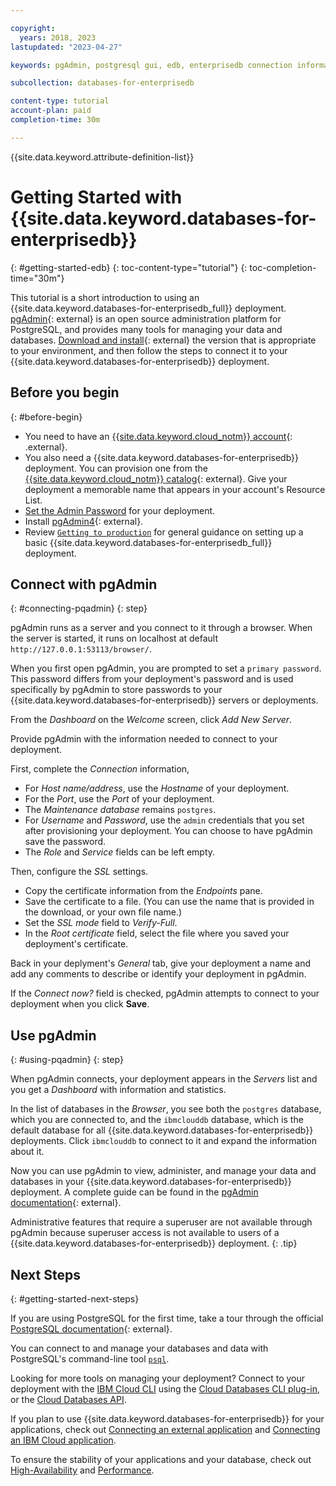 ```yaml
---

copyright:
  years: 2018, 2023
lastupdated: "2023-04-27"

keywords: pgAdmin, postgresql gui, edb, enterprisedb connection information, enterprisedb

subcollection: databases-for-enterprisedb

content-type: tutorial
account-plan: paid
completion-time: 30m

---
```


{{site.data.keyword.attribute-definition-list}}

# Getting Started with {{site.data.keyword.databases-for-enterprisedb}}
{: #getting-started-edb}
{: toc-content-type="tutorial"}
{: toc-completion-time="30m"}

This tutorial is a short introduction to using an {{site.data.keyword.databases-for-enterprisedb_full}} deployment. [pgAdmin](https://www.pgadmin.org/){: external} is an open source administration platform for PostgreSQL, and provides many tools for managing your data and databases. [Download and install](https://www.pgadmin.org/download/){: external} the version that is appropriate to your environment, and then follow the steps to connect it to your {{site.data.keyword.databases-for-enterprisedb}} deployment.

## Before you begin
{: #before-begin}

- You need to have an [{{site.data.keyword.cloud_notm}} account](https://cloud.ibm.com/registration){: .external}.
- You also need a {{site.data.keyword.databases-for-enterprisedb}} deployment. You can provision one from the [{{site.data.keyword.cloud_notm}} catalog](https://cloud.ibm.com/catalog/services/databases-for-enterprisedb){: external}. Give your deployment a memorable name that appears in your account's Resource List.
- [Set the Admin Password](/docs/databases-for-enterprisedb?topic=databases-for-enterprisedb-user-management&interface=ui#user-management-set-admin-password-ui) for your deployment.
- Install [pgAdmin4](https://www.pgadmin.org/download/){: external}.
- Review [`Getting to production`](/docs/cloud-databases?topic=cloud-databases-best-practices) for general guidance on setting up a basic {{site.data.keyword.databases-for-enterprisedb_full}} deployment.

## Connect with pgAdmin
{: #connecting-pqadmin}
{: step}

pgAdmin runs as a server and you connect to it through a browser. When the server is started, it runs on localhost at default `http://127.0.0.1:53113/browser/`.

When you first open pgAdmin, you are prompted to set a `primary password`. This password differs from your deployment's password and is used specifically by pgAdmin to store passwords to your {{site.data.keyword.databases-for-enterprisedb}} servers or deployments.

From the _Dashboard_ on the _Welcome_ screen, click _Add New Server_.

Provide pgAdmin with the information needed to connect to your deployment. 

First, complete the _Connection_ information, 
- For _Host name/address_, use the _Hostname_ of your deployment.
- For the _Port_, use the _Port_ of your deployment.
- The _Maintenance database_ remains `postgres`.
- For _Username_ and _Password_, use the `admin` credentials that you set after provisioning your deployment. You can choose to have pgAdmin save the password.
- The _Role_ and _Service_ fields can be left empty.

Then, configure the _SSL_ settings.
- Copy the certificate information from the _Endpoints_ pane.
- Save the certificate to a file. (You can use the name that is provided in the download, or your own file name.)
- Set the _SSL mode_ field to _Verify-Full_.
- In the _Root certificate_ field, select the file where you saved your deployment's certificate.

Back in your deplyment's _General_ tab, give your deployment a name and add any comments to describe or identify your deployment in pgAdmin.

If the _Connect now?_ field is checked, pgAdmin attempts to connect to your deployment when you click **Save**.

## Use pgAdmin
{: #using-pqadmin}
{: step}

When pgAdmin connects, your deployment appears in the _Servers_ list and you get a _Dashboard_ with information and statistics. 

In the list of databases in the _Browser_, you see both the `postgres` database, which you are connected to, and the `ibmclouddb` database, which is the default database for all {{site.data.keyword.databases-for-enterprisedb}} deployments. Click `ibmclouddb` to connect to it and expand the information about it.

Now you can use pgAdmin to view, administer, and manage your data and databases in your {{site.data.keyword.databases-for-enterprisedb}} deployment. A complete guide can be found in the [pgAdmin documentation](https://www.pgadmin.org/docs/pgadmin4/latest/index.html){: external}.

Administrative features that require a superuser are not available through pgAdmin because superuser access is not available to users of a {{site.data.keyword.databases-for-enterprisedb}} deployment.
{: .tip}

## Next Steps
{: #getting-started-next-steps}

If you are using PostgreSQL for the first time, take a tour through the official [PostgreSQL documentation](https://www.postgresql.org/docs/){: external}. 

You can connect to and manage your databases and data with PostgreSQL's command-line tool [`psql`](/docs/databases-for-enterprisedb?topic=databases-for-enterprisedb-connecting-psql).

Looking for more tools on managing your deployment? Connect to your deployment with the [IBM Cloud CLI](/docs/cli?topic=cli-install-ibmcloud-cli) using the [Cloud Databases CLI plug-in](/docs/databases-cli-plugin?topic=databases-cli-plugin-cdb-reference), or the [Cloud Databases API](https://cloud.ibm.com/apidocs/cloud-databases-api).

If you plan to use {{site.data.keyword.databases-for-enterprisedb}} for your applications, check out [Connecting an external application](/docs/databases-for-enterprisedb?topic=databases-for-enterprisedb-external-app) and [Connecting an IBM Cloud application](/docs/databases-for-enterprisedb?topic=databases-for-enterprisedb-ibmcloud-app).

To ensure the stability of your applications and your database, check out  [High-Availability](/docs/databases-for-enterprisedb?topic=databases-for-enterprisedb-high-availability) and [Performance](/docs/databases-for-enterprisedb?topic=databases-for-enterprisedb-performance).
